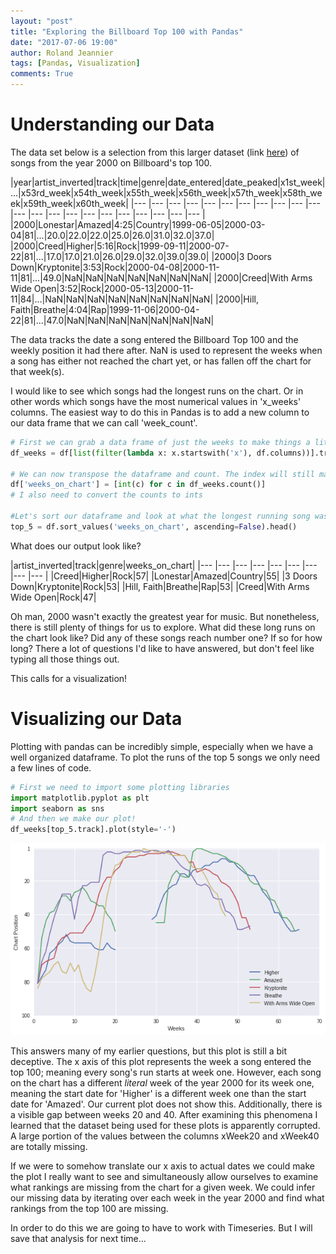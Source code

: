 ```yaml
---
layout: "post"
title: "Exploring the Billboard Top 100 with Pandas"
date: "2017-07-06 19:00"
author: Roland Jeannier
tags: [Pandas, Visualization]
comments: True
---
```

Understanding our Data
======================
The data set below is a selection from this larger dataset (link [here](https://github.com/rtjeannier/jekyll-blog/blob/master/data/billboard.csv)) of songs from the year 2000 on Billboard's top 100.

|year|artist_inverted|track|time|genre|date_entered|date_peaked|x1st_week|...|x53rd_week|x54th_week|x55th_week|x56th_week|x57th_week|x58th_week|x59th_week|x60th_week|
|--- |--- |--- |--- |--- |--- |--- |--- |--- |--- |--- |--- |--- |--- |--- |--- |--- |--- |--- |--- |--- |--- |
|2000|Lonestar|Amazed|4:25|Country|1999-06-05|2000-03-04|81|...|20.0|22.0|22.0|25.0|26.0|31.0|32.0|37.0|
|2000|Creed|Higher|5:16|Rock|1999-09-11|2000-07-22|81|...|17.0|17.0|21.0|26.0|29.0|32.0|39.0|39.0|
|2000|3 Doors Down|Kryptonite|3:53|Rock|2000-04-08|2000-11-11|81|...|49.0|NaN|NaN|NaN|NaN|NaN|NaN|NaN|
|2000|Creed|With Arms Wide Open|3:52|Rock|2000-05-13|2000-11-11|84|...|NaN|NaN|NaN|NaN|NaN|NaN|NaN|NaN|
|2000|Hill, Faith|Breathe|4:04|Rap|1999-11-06|2000-04-22|81|...|47.0|NaN|NaN|NaN|NaN|NaN|NaN|NaN|


The data tracks the date a song entered the Billboard Top 100 and the weekly position it had there after. NaN is used to represent the weeks when a song has either not reached the chart yet, or has fallen off the chart for that week(s).

I would like to see which songs had the longest runs on the chart. Or in other words which songs have the most numerical values in 'x_weeks' columns. The easiest way to do this in Pandas is to add a new column to our data frame that we can call 'week_count'.

```python
# First we can grab a data frame of just the weeks to make things a little easier to work with.
df_weeks = df[list(filter(lambda x: x.startswith('x'), df.columns))].transpose()

# We can now transpose the dataframe and count. The index will still match, so we can tack it on with a new name.
df['weeks_on_chart'] = [int(c) for c in df_weeks.count()]
# I also need to convert the counts to ints

#Let's sort our dataframe and look at what the longest running song was
top_5 = df.sort_values('weeks_on_chart', ascending=False).head()
```
What does our output look like?

|artist_inverted|track|genre|weeks_on_chart|
|--- |--- |--- |--- |--- |--- |--- |--- |--- |
|Creed|Higher|Rock|57|
|Lonestar|Amazed|Country|55|
|3 Doors Down|Kryptonite|Rock|53|
|Hill, Faith|Breathe|Rap|53|
|Creed|With Arms Wide Open|Rock|47|

Oh man, 2000 wasn't exactly the greatest year for music. But nonetheless, there is still plenty of things for us to explore. What did these long runs on the chart look like? Did any of these songs reach number one? If so for how long? There a lot of questions I'd like to have answered, but don't feel like typing all those things out.

This calls for a visualization!

Visualizing our Data
====================
Plotting with pandas can be incredibly simple, especially when we have a well organized dataframe. To plot the runs of the top 5 songs we only need a few lines of code.

```python
# First we need to import some plotting libraries
import matplotlib.pyplot as plt
import seaborn as sns
# And then we make our plot!
df_weeks[top_5.track].plot(style='-')
```
![Top 5 Billboard Runs](/img/plots/billboardtop5_weekly.png)

This answers many of my earlier questions, but this plot is still a bit deceptive. The x axis of this plot represents the week a song entered the top 100; meaning every song's run starts at week one. However, each song on the chart has a different *literal* week of the year 2000 for its week one, meaning the start date for 'Higher' is a different week one than the start date for 'Amazed'. Our current plot does not show this. Additionally, there is a visible gap between weeks 20 and 40. After examining this phenomena I learned that the dataset being used for these plots is apparently corrupted. A large portion of the values between the columns xWeek20 and xWeek40 are totally missing.

If we were to somehow translate our x axis to actual dates we could make the plot I really want to see and simultaneously allow ourselves to examine what rankings are missing from the chart for a given week. We could infer our missing data by iterating over each week in the year 2000 and find what rankings from the top 100 are missing.

In order to do this we are going to have to work with Timeseries. But I will save that analysis for next time...
